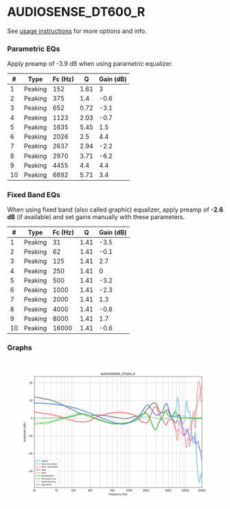 # AUDIOSENSE_DT600_R
See [usage instructions](https://github.com/jaakkopasanen/AutoEq#usage) for more options and info.

### Parametric EQs
Apply preamp of -3.9 dB when using parametric equalizer.

|   # | Type    |   Fc (Hz) |    Q |   Gain (dB) |
|-----|---------|-----------|------|-------------|
|   1 | Peaking |       152 | 1.61 |         3   |
|   2 | Peaking |       375 | 1.4  |        -0.6 |
|   3 | Peaking |       652 | 0.72 |        -3.1 |
|   4 | Peaking |      1123 | 2.03 |        -0.7 |
|   5 | Peaking |      1635 | 5.45 |         1.5 |
|   6 | Peaking |      2026 | 2.5  |         4.4 |
|   7 | Peaking |      2637 | 2.94 |        -2.2 |
|   8 | Peaking |      2970 | 3.71 |        -6.2 |
|   9 | Peaking |      4455 | 4.4  |         4.4 |
|  10 | Peaking |      6692 | 5.71 |         3.4 |

### Fixed Band EQs
When using fixed band (also called graphic) equalizer, apply preamp of **-2.6 dB** (if available) and set gains manually with these parameters.

|   # | Type    |   Fc (Hz) |    Q |   Gain (dB) |
|-----|---------|-----------|------|-------------|
|   1 | Peaking |        31 | 1.41 |        -3.5 |
|   2 | Peaking |        62 | 1.41 |        -0.1 |
|   3 | Peaking |       125 | 1.41 |         2.7 |
|   4 | Peaking |       250 | 1.41 |         0   |
|   5 | Peaking |       500 | 1.41 |        -3.2 |
|   6 | Peaking |      1000 | 1.41 |        -2.3 |
|   7 | Peaking |      2000 | 1.41 |         1.3 |
|   8 | Peaking |      4000 | 1.41 |        -0.8 |
|   9 | Peaking |      8000 | 1.41 |         1.7 |
|  10 | Peaking |     16000 | 1.41 |        -0.6 |

### Graphs
![](./AUDIOSENSE_DT600_R.png)
